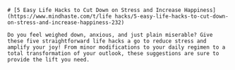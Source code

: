 
    # [5 Easy Life Hacks to Cut Down on Stress and Increase Happiness](https://www.mindhaste.com/t/life hacks/5-easy-life-hacks-to-cut-down-on-stress-and-increase-happiness-232)

    Do you feel weighed down, anxious, and just plain miserable? Give these five straightforward life hacks a go to reduce stress and amplify your joy! From minor modifications to your daily regimen to a total transformation of your outlook, these suggestions are sure to provide the lift you need.
    